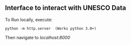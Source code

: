 ## Interface to interact with UNESCO Data  

To Run locally, execute:  
```
python -m http.server  (Works python 3.0+)  
```  
Then navigate to *localhost:8000*  
